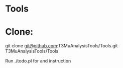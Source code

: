 # Tools


# Clone: 
git clone git@github.com:T3MuAnalysisTools/Tools.git T3MuAnalysisTools/Tools

Run ./todo.pl for and instruction
